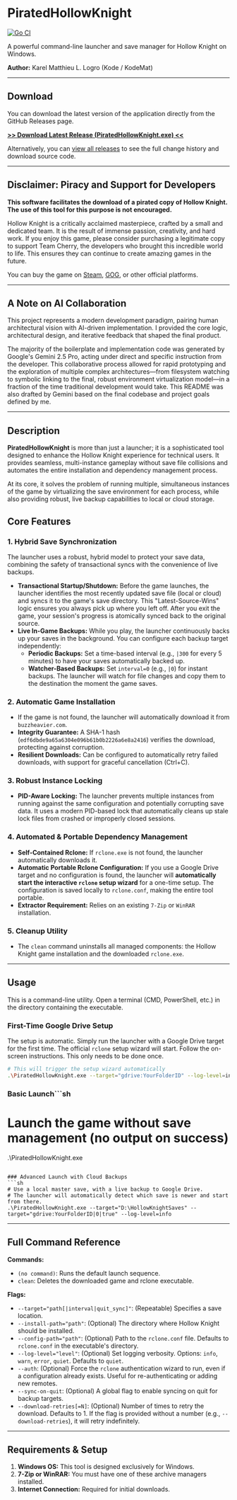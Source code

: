 # PiratedHollowKnight

[![Go CI](https://github.com/KodeMat/PiratedHollowKnight/actions/workflows/ci.yml/badge.svg)](https://github.com/KodeMat/PiratedHollowKnight/actions/workflows/ci.yml)

A powerful command-line launcher and save manager for Hollow Knight on Windows.

**Author:** Karel Matthieu L. Logro (Kode / KodeMat)

---

## Download

You can download the latest version of the application directly from the GitHub Releases page.

[**>> Download Latest Release (PiratedHollowKnight.exe) <<**](https://github.com/KodeMat/PiratedHollowKnight/releases/latest/download/PiratedHollowKnight.exe)

Alternatively, you can [view all releases](https://github.com/KodeMat/PiratedHollowKnight/releases/latest) to see the full change history and download source code.

---

## Disclaimer: Piracy and Support for Developers

**This software facilitates the download of a pirated copy of Hollow Knight. The use of this tool for this purpose is not encouraged.**

Hollow Knight is a critically acclaimed masterpiece, crafted by a small and dedicated team. It is the result of immense passion, creativity, and hard work. If you enjoy this game, please consider purchasing a legitimate copy to support Team Cherry, the developers who brought this incredible world to life. This ensures they can continue to create amazing games in the future.

You can buy the game on [Steam](https://store.steampowered.com/app/367520/Hollow_Knight/), [GOG](https://www.gog.com/game/hollow_knight), or other official platforms.

---
## A Note on AI Collaboration

This project represents a modern development paradigm, pairing human architectural vision with AI-driven implementation. I provided the core logic, architectural design, and iterative feedback that shaped the final product.

The majority of the boilerplate and implementation code was generated by Google's Gemini 2.5 Pro, acting under direct and specific instruction from the developer. This collaborative process allowed for rapid prototyping and the exploration of multiple complex architectures—from filesystem watching to symbolic linking to the final, robust environment virtualization model—in a fraction of the time traditional development would take. This README was also drafted by Gemini based on the final codebase and project goals defined by me.

---

## Description

**PiratedHollowKnight** is more than just a launcher; it is a sophisticated tool designed to enhance the Hollow Knight experience for technical users. It provides seamless, multi-instance gameplay without save file collisions and automates the entire installation and dependency management process.

At its core, it solves the problem of running multiple, simultaneous instances of the game by virtualizing the save environment for each process, while also providing robust, live backup capabilities to local or cloud storage.

## Core Features

### 1. Hybrid Save Synchronization

The launcher uses a robust, hybrid model to protect your save data, combining the safety of transactional syncs with the convenience of live backups.

-   **Transactional Startup/Shutdown:** Before the game launches, the launcher identifies the most recently updated save file (local or cloud) and syncs it to the game's save directory. This "Latest-Source-Wins" logic ensures you always pick up where you left off. After you exit the game, your session's progress is atomically synced back to the original source.
-   **Live In-Game Backups:** While you play, the launcher continuously backs up your saves in the background. You can configure each backup target independently:
    -   **Periodic Backups:** Set a time-based interval (e.g., `|300` for every 5 minutes) to have your saves automatically backed up.
    -   **Watcher-Based Backups:** Set `interval=0` (e.g., `|0`) for instant backups. The launcher will watch for file changes and copy them to the destination the moment the game saves.

### 2. Automatic Game Installation
- If the game is not found, the launcher will automatically download it from `buzzheavier.com`.
- **Integrity Guarantee:** A SHA-1 hash (`edf6dbde9a65a6304e096b61b0b2226a6e8a2416`) verifies the download, protecting against corruption.
- **Resilient Downloads:** Can be configured to automatically retry failed downloads, with support for graceful cancellation (Ctrl+C).

### 3. Robust Instance Locking
- **PID-Aware Locking:** The launcher prevents multiple instances from running against the same configuration and potentially corrupting save data. It uses a modern PID-based lock that automatically cleans up stale lock files from crashed or improperly closed sessions.

### 4. Automated & Portable Dependency Management
- **Self-Contained Rclone:** If `rclone.exe` is not found, the launcher automatically downloads it.
- **Automatic Portable Rclone Configuration:** If you use a Google Drive target and no configuration is found, the launcher will **automatically start the interactive `rclone` setup wizard** for a one-time setup. The configuration is saved locally to `rclone.conf`, making the entire tool portable.
- **Extractor Requirement:** Relies on an existing `7-Zip` or `WinRAR` installation.

### 5. Cleanup Utility
- The `clean` command uninstalls all managed components: the Hollow Knight game installation and the downloaded `rclone.exe`.

---

## Usage

This is a command-line utility. Open a terminal (CMD, PowerShell, etc.) in the directory containing the executable.

### First-Time Google Drive Setup
The setup is automatic. Simply run the launcher with a Google Drive target for the first time. The official `rclone` setup wizard will start. Follow the on-screen instructions. This only needs to be done once.
```sh
# This will trigger the setup wizard automatically
.\PiratedHollowKnight.exe --target="gdrive:YourFolderID" --log-level=info
```

### Basic Launch```sh
# Launch the game without save management (no output on success)
.\PiratedHollowKnight.exe
```

### Advanced Launch with Cloud Backups
```sh
# Use a local master save, with a live backup to Google Drive.
# The launcher will automatically detect which save is newer and start from there.
.\PiratedHollowKnight.exe --target="D:\HollowKnightSaves" --target="gdrive:YourFolderID|0|true" --log-level=info
```

---

## Full Command Reference

**Commands:**
- `(no command)`: Runs the default launch sequence.
- `clean`: Deletes the downloaded game and rclone executable.

**Flags:**
- `--target="path[|interval|quit_sync]"`: (Repeatable) Specifies a save location.
- `--install-path="path"`: (Optional) The directory where Hollow Knight should be installed.
- `--config-path="path"`: (Optional) Path to the `rclone.conf` file. Defaults to `rclone.conf` in the executable's directory.
- `--log-level="level"`: (Optional) Set logging verbosity. Options: `info`, `warn`, `error`, `quiet`. Defaults to `quiet`.
- `--auth`: (Optional) Force the `rclone` authentication wizard to run, even if a configuration already exists. Useful for re-authenticating or adding new remotes.
- `--sync-on-quit`: (Optional) A global flag to enable syncing on quit for backup targets.
- `--download-retries[=N]`: (Optional) Number of times to retry the download. Defaults to 1. If the flag is provided without a number (e.g., `--download-retries`), it will retry indefinitely.

---

## Requirements & Setup

1.  **Windows OS:** This tool is designed exclusively for Windows.
2.  **7-Zip or WinRAR:** You must have one of these archive managers installed.
3.  **Internet Connection:** Required for initial downloads.